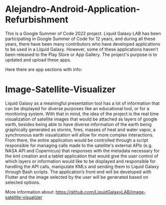 # Alejandro-Android-Application-Refurbishment
This is a Google Summer of Code 2022 project. Liquid Galaxy LAB has been participating in Google Summer of Code for 12 years,
and during all these years, there have been many contributors who have developed applications to be used in a Liquid Galaxy.
However, some of these applications haven’t been released to the Play Store or App Gallery.
The project's purpose is to updated and upload these apps.

Here there are app sections with info:

# Image-Satellite-Visualizer
Liquid Galaxy as a meaningful presentation tool has a lot of information that can be displayed for diverse purposes like an educational tool, or for a monitoring system. With that in mind, the idea of ​​the project is the real time visualization of satellite images that would be attached as layers of google earth, besides being able to have diverse information of the earth being graphically generated as storms, fires, masses of heat and water vapor, a synchronous earth visualization will allow for more complex interactions. From there, the entire application would be controlled through a script responsible for managing calls made to the satellite's external APIs (e.g. NASA API and Copernicus) that responses with the metadata necessary for the kml creation and a tablet application that would give the user control of which layers or information would like to be displayed and responsible for handling the API calls, manipulate KMLs and sending them to Liquid Galaxy through Bash scripts. The application’s front end will be developed with Flutter and the image selected by the user will be generated based on selected options.

More information about: https://github.com/LiquidGalaxyLAB/image-satellite-visualizer
